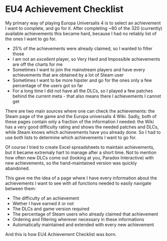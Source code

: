 # EU4 Achievement Checklist

My primary way of playing Europa Universalis 4 is to select an achievement I want to complete, and go for it. After completing ~80 of the 320 (currently) available achievements this became hard, because I had no reliably list of the ones I want to go for.
* 25% of the achievements were already claimed, so I wanted to filter those
* I am not an *excellent* player, so Very Hard and Impossible achievements are off the charts for me
* Sometimes I want to join the mainstream players and have every achievements that are obtained by a lot of Steam user
* Sometimes I want to be more hipster and go for the ones only a few percentage of the users got so far
* For a long time I did not have all the DLCs, so I played a few patches behind the current meta - that also means there I achievements I cannot get

There are two main sources where one can check the achievements: the Steam page of the game and the Europa universalis 4 Wiki. Sadly, both of these pages contain only a fraction of the information I needed: the Wiki has a very good difficulty rating and shows the needed patches and DLCs, while Steam knows which achievements have you already done. So I had to use _both_ lists to determine which achievements I want to go for.

Of course I tried to create Excel spreadsheets to maintain achievements, but it became extremaly hart to manage after a short time. Not to mention how often new DLCs come out (looking at you, Paradox Interactive) with new achievements, so the hand-maintained version was quickly abandoned.

This gave me the idea of a page where I have every information about the achievements I want to see with all functions needed to easily navigate between them:
* The difficulty of an achievement
* Wether I have earned it or not
* The DLCs and game version required
* The percentage of Steam users who already claimed that achievement
* Ordering and filtering wherever necessary in these informations
* Automatically maintained and extended with every new achievement

And this is how EU4 Achievement Checklist was born.
